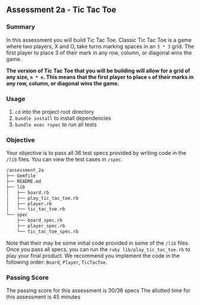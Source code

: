 ## Assessment 2a - Tic Tac Toe

### Summary

In this assessment you will build Tic Tac Toe. Classic Tic Tac Toe is a game where two players, X and O, take turns marking spaces in an `3 * 3` grid. The first player to place 3 of their mark in any row, column, or diagonal wins the game.

**The version of Tic Tac Toe that you will be building will allow for a grid of any size, `n * n`. This means that the first player to place `n` of their marks in any row, column, or diagonal wins the game.**

### Usage

1. `cd` into the project root directory
2. `bundle install` to install dependencies
3. `bundle exec rspec` to run all tests

### Objective

Your objective is to pass all 36 test specs provided by writing code in the `/lib` files. You can view the test cases in `/spec`.

```bash
/assessment_2a
├── Gemfile
├── README.md
├── lib
│   ├── board.rb
│   ├── play_tic_tac_toe.rb
│   ├── player.rb
│   └── tic_tac_toe.rb
└── spec
    ├── board_spec.rb
    ├── player_spec.rb
    └── tic_tac_toe_spec.rb
```

Note that their may be some initial code provided in some of the `/lib` files. Once you pass all specs, you can run the `ruby lib/play_tic_tac_toe.rb` to play your final product. We recommend you implement the code in the following order: `Board`, `Player`, `TicTacToe`.

### Passing Score

The passing score for this assessment is 30/36 specs
The allotted time for this assessment is 45 minutes
